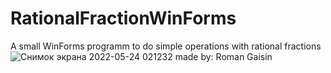 # RationalFractionWinForms
A small WinForms programm to do simple operations with rational fractions
![Снимок экрана 2022-05-24 021232](https://user-images.githubusercontent.com/106104315/169890116-d37327c7-ac5f-4b83-a485-59329da95fc1.png)
made by: Roman Gaisin
